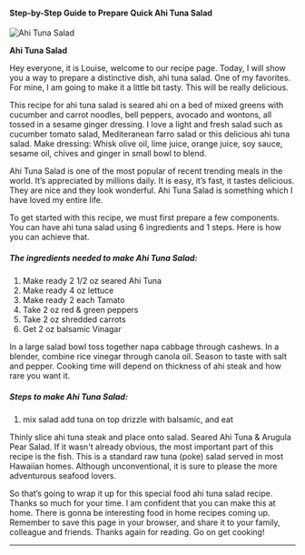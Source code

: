             

#### Step-by-Step Guide to Prepare Quick Ahi Tuna Salad

![Ahi Tuna Salad](https://img-global.cpcdn.com/recipes/4740231714570240/751x532cq70/ahi-tuna-salad-recipe-main-photo.jpg)

**Ahi Tuna Salad**

Hey everyone, it is Louise, welcome to our recipe page. Today, I will show you a way to prepare a distinctive dish, ahi tuna salad. One of my favorites. For mine, I am going to make it a little bit tasty. This will be really delicious.

This recipe for ahi tuna salad is seared ahi on a bed of mixed greens with cucumber and carrot noodles, bell peppers, avocado and wontons, all tossed in a sesame ginger dressing. I love a light and fresh salad such as cucumber tomato salad, Mediteranean farro salad or this delicious ahi tuna salad. Make dressing: Whisk olive oil, lime juice, orange juice, soy sauce, sesame oil, chives and ginger in small bowl to blend.

Ahi Tuna Salad is one of the most popular of recent trending meals in the world. It’s appreciated by millions daily. It is easy, it’s fast, it tastes delicious. They are nice and they look wonderful. Ahi Tuna Salad is something which I have loved my entire life.

To get started with this recipe, we must first prepare a few components. You can have ahi tuna salad using 6 ingredients and 1 steps. Here is how you can achieve that.

##### The ingredients needed to make Ahi Tuna Salad:

1.  Make ready 2 1/2 oz seared Ahi Tuna
2.  Make ready 4 oz lettuce
3.  Make ready 2 each Tamato
4.  Take 2 oz red & green peppers
5.  Take 2 oz shredded carrots
6.  Get 2 oz balsamic Vinagar

In a large salad bowl toss together napa cabbage through cashews. In a blender, combine rice vinegar through canola oil. Season to taste with salt and pepper. Cooking time will depend on thickness of ahi steak and how rare you want it.

##### Steps to make Ahi Tuna Salad:

1.  mix salad add tuna on top drizzle with balsamic, and eat

Thinly slice ahi tuna steak and place onto salad. Seared Ahi Tuna & Arugula Pear Salad. If it wasn't already obvious, the most important part of this recipe is the fish. This is a standard raw tuna (poke) salad served in most Hawaiian homes. Although unconventional, it is sure to please the more adventurous seafood lovers.

So that’s going to wrap it up for this special food ahi tuna salad recipe. Thanks so much for your time. I am confident that you can make this at home. There is gonna be interesting food in home recipes coming up. Remember to save this page in your browser, and share it to your family, colleague and friends. Thanks again for reading. Go on get cooking!

* * *